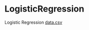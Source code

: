 # LogisticRegression
Logistic Regression
[data.csv](https://github.com/MustafaBakiVarol/LogisticRegression/files/12601303/data.csv)
